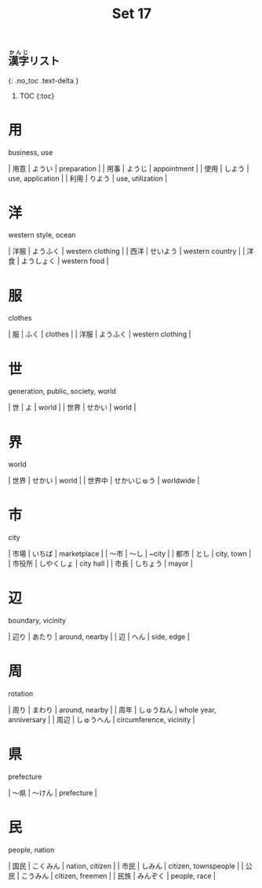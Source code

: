 ﻿---
layout: default
title: Set 17
parent: N4 Kanji List
grand_parent: <ruby>漢字<rt>かんじ</rt></ruby> Kanji
nav_order: 17
---

## <ruby>漢字<rt>かんじ</rt></ruby>リスト
{: .no_toc .text-delta }

1. TOC
{:toc}

# 用
business, use

| 用意 | ようい | preparation      |
| 用事 | ようじ | appointment      |
| 使用 | しよう | use, application |
| 利用 | りよう | use, utilization |

# 洋
western style, ocean

| 洋服 | ようふく   | western clothing |
| 西洋 | せいよう   | western country  |
| 洋食 | ようしょく | western food     |

# 服
clothes

| 服   | ふく     | clothes          |
| 洋服 | ようふく | western clothing |

# 世
generation, public, society, world

| 世   | よ     | world |
| 世界 | せかい | world |

# 界
world

| 世界   | せかい       | world     |
| 世界中 | せかいじゅう | worldwide |

# 市
city

| 市場   | いちば     | marketplace |
| ～市   | ～し       | ~city       |
| 都市   | とし       | city, town  |
| 市役所 | しやくしょ | city hall   |
| 市長   | しちょう   | mayor       |

# 辺
boundary, vicinity

| 辺り | あたり | around, nearby |
| 辺   | へん   | side, edge     |

# 周
rotation

| 周り | まわり     | around, nearby          |
| 周年 | しゅうねん | whole year, anniversary |
| 周辺 | しゅうへん | circumference, vicinity |

# 県
prefecture

| ～県 | ～けん | prefecture |

# 民
people, nation

| 国民 | こくみん | nation, citizen      |
| 市民 | しみん   | citizen, townspeople |
| 公民 | こうみん | citizen, freemen     |
| 民族 | みんぞく | people, race         |
